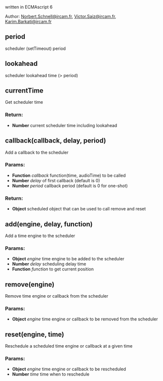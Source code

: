 

<!-- Start ./src/index.js -->

written in ECMAscript 6

Author: Norbert.Schnell@ircam.fr, Victor.Saiz@ircam.fr, Karim.Barkati@ircam.fr

## period

scheduler (setTimeout) period

## lookahead

scheduler lookahead time (> period)

## currentTime

Get scheduler time

### Return:

* **Number** current scheduler time including lookahead

## callback(callback, delay, period)

Add a callback to the scheduler

### Params: 

* **Function** *callback* function(time, audioTime) to be called
* **Number** *delay* of first callback (default is 0)
* **Number** *period* callback period (default is 0 for one-shot)

### Return:

* **Object** scheduled object that can be used to call remove and reset

## add(engine, delay, function)

Add a time engine to the scheduler

### Params: 

* **Object** *engine* time engine to be added to the scheduler
* **Number** *delay* scheduling delay time
* **Function** *function* to get current position

## remove(engine)

Remove time engine or callback from the scheduler

### Params: 

* **Object** *engine* time engine or callback to be removed from the scheduler

## reset(engine, time)

Reschedule a scheduled time engine or callback at a given time

### Params: 

* **Object** *engine* time engine or callback to be rescheduled
* **Number** *time* time when to reschedule

<!-- End ./src/index.js -->

